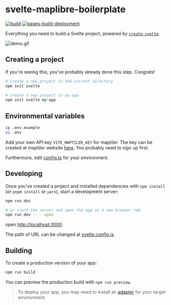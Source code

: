 # svelte-maplibre-boilerplate

[![build](https://github.com/watergis/sveltekit-watergis-template/actions/workflows/build.yml/badge.svg)](https://github.com/watergis/sveltekit-watergis-template/actions/workflows/build.yml)
[![pages-build-deployment](https://github.com/watergis/sveltekit-watergis-template/actions/workflows/pages/pages-build-deployment/badge.svg)](https://github.com/watergis/sveltekit-watergis-template/actions/workflows/pages/pages-build-deployment)

Everything you need to build a Svelte project, powered by [`create-svelte`](https://github.com/sveltejs/kit/tree/master/packages/create-svelte).

![demo.gif](./demo.gif)

## Creating a project

If you're seeing this, you've probably already done this step. Congrats!

```bash
# create a new project in the current directory
npm init svelte

# create a new project in my-app
npm init svelte my-app
```

## Environmental variables

```bash
cp .env.example
vi .env
```

Add your own API key `VITE_MAPTILER_KEY` for maptiler. The key can be created at maptiler website [here](https://cloud.maptiler.com/account/keys/). You probably need to sign up first.

Furthermore, edit [config.ts](./src/config.ts) for your environment.

## Developing

Once you've created a project and installed dependencies with `npm install` (or `pnpm install` or `yarn`), start a development server:

```bash
npm run dev

# or start the server and open the app in a new browser tab
npm run dev -- --open
```

open [http://localhost:3000](http://localhost:3000).

The path of URL can be changed at [svelte.config.js](./svelte.config.js).

## Building

To create a production version of your app:

```bash
npm run build
```

You can preview the production build with `npm run preview`.

> To deploy your app, you may need to install an [adapter](https://kit.svelte.dev/docs/adapters) for your target environment.
